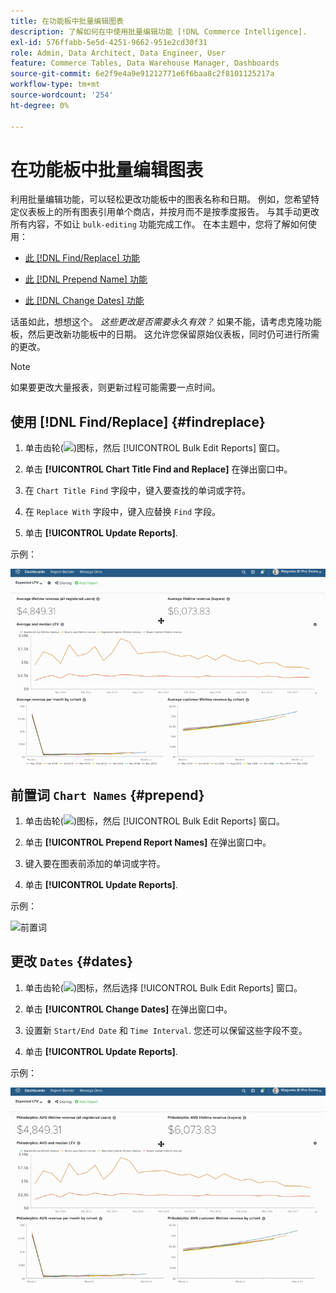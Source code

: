 ```yaml
---
title: 在功能板中批量编辑图表
description: 了解如何在中使用批量编辑功能 [!DNL Commerce Intelligence].
exl-id: 576ffabb-5e5d-4251-9662-951e2cd30f31
role: Admin, Data Architect, Data Engineer, User
feature: Commerce Tables, Data Warehouse Manager, Dashboards
source-git-commit: 6e2f9e4a9e91212771e6f6baa8c2f8101125217a
workflow-type: tm+mt
source-wordcount: '254'
ht-degree: 0%

---
```


# 在功能板中批量编辑图表

利用批量编辑功能，可以轻松更改功能板中的图表名称和日期。 例如，您希望特定仪表板上的所有图表引用单个商店，并按月而不是按季度报告。 与其手动更改所有内容，不如让 `bulk-editing` 功能完成工作。 在本主题中，您将了解如何使用：

* [此 [!DNL Find/Replace] 功能](#findreplace)

* [此 [!DNL Prepend Name] 功能](#prepend)

* [此 [!DNL Change Dates] 功能](#dates)

话虽如此，想想这个。 *这些更改是否需要永久有效？* 如果不能，请考虑克隆功能板，然后更改新功能板中的日期。 这允许您保留原始仪表板，同时仍可进行所需的更改。

>[!NOTE]
>
>如果要更改大量报表，则更新过程可能需要一点时间。

## 使用 [!DNL Find/Replace] {#findreplace}

1. 单击齿轮(![](../../assets/gear-icon.png))图标，然后 [!UICONTROL Bulk Edit Reports] 窗口。

1. 单击 **[!UICONTROL Chart Title Find and Replace]** 在弹出窗口中。

1. 在 `Chart Title Find` 字段中，键入要查找的单词或字符。

1. 在 `Replace With` 字段中，键入应替换 `Find` 字段。

1. 单击 **[!UICONTROL Update Reports]**.

示例：

![批量编辑](../../assets/bulk_edit.gif)

## 前置词 `Chart Names` {#prepend}

1. 单击齿轮(![](../../assets/gear-icon.png))图标，然后 [!UICONTROL Bulk Edit Reports] 窗口。

1. 单击 **[!UICONTROL Prepend Report Names]** 在弹出窗口中。

1. 键入要在图表前添加的单词或字符。

1. 单击 **[!UICONTROL Update Reports]**.

示例：

![前置词](../../assets/prepend.gif)

## 更改 `Dates` {#dates}

1. 单击齿轮(![](../../assets/gear-icon.png))图标，然后选择 [!UICONTROL Bulk Edit Reports] 窗口。

1. 单击 **[!UICONTROL Change Dates]** 在弹出窗口中。

1. 设置新 `Start/End Date` 和 `Time Interval`. 您还可以保留这些字段不变。

1. 单击 **[!UICONTROL Update Reports]**.

示例：

![更改日期](../../assets/dates.gif)
